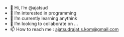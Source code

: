 - 👋 Hi, I’m @ajatsud
- 👀 I’m interested in programming
- 🌱 I’m currently learning anythink
- 💞️ I’m looking to collaborate on ...
- 📫 How to reach me : ajatsudrajat.s.kom@gmail.com

<!---
ajatsud/ajatsud is a ✨ special ✨ repository because its `README.md` (this file) appears on your GitHub profile.
You can click the Preview link to take a look at your changes.
--->
